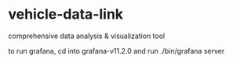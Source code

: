 # vehicle-data-link
comprehensive data analysis &amp; visualization tool

to run grafana, cd into grafana-v11.2.0 and run ./bin/grafana server

